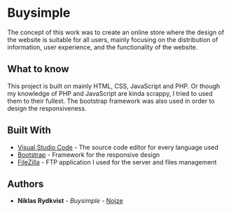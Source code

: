 # Buysimple
The concept of this work was to create an online store where the design of the website is suitable for all users, mainly focusing on the distribution of information, user experience, and the functionality of the website. 

## What to know
This project is built on mainly HTML, CSS, JavaScript and PHP. Or though my knowledge of PHP and JavaScript are kinda scrappy, I tried to used them to their fullest. The bootstrap framework was also used in order to design the responsiveness.

## Built With

* [Visual Studio Code](https://code.visualstudio.com/) - The source code editor for every language used
* [Bootstrap](https://getbootstrap.com/) - Framework for the responsive design
* [FileZilla](https://filezilla-project.org/) - FTP application I used for the server and files management

## Authors

* **Niklas Rydkvist** - *Buysimple* - [Nojze](https://github.com/Nojze)
